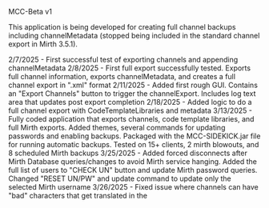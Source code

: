 MCC-Beta v1

This application is being developed for creating full channel backups including channelMetadata (stopped being included in the standard channel export in Mirth 3.5.1).

2/7/2025 - First successful test of exporting channels and appending channelMetadata
2/8/2025 - First full export successfully tested. Exports full channel information, exports channelMetadata, and creates a full channel export in ".xml" format
2/11/2025 - Added first rough GUI. Contains an "Export Channels" button to trigger the channelExport. Includes log text area that updates post export completion
2/18/2025 - Added logic to do a full channel export with CodeTemplateLibraries and metadata
3/13/2025 - Fully coded application that exports channels, code template libraries, and full Mirth exports. Added themes, several commands for updating passwords and enabling backups. Packaged with the MCC-SIDEKICK.jar file for running automatic backups. Tested on 15+ clients, 2 mirth blowouts, and 8 scheduled Mirth backups
3/25/2025 - Added forced disconnects after Mirth Database queries/changes to avoid Mirth service hanging. Added the full list of users to "CHECK UN" button and update Mirth password queries. Changed "RESET UN/PW" and update command to update only the selected Mirth username
3/26/2025 - Fixed issue where channels can have "bad" characters that get translated in the <script> tags of the XML. Set up 2 manual lists, one with bad chars and the other with what to replace them with
4/16/2020 - Added "MORE FUNCTIONS" button. This gives the ability to repair corrupt databases and pull a small information report on the database
